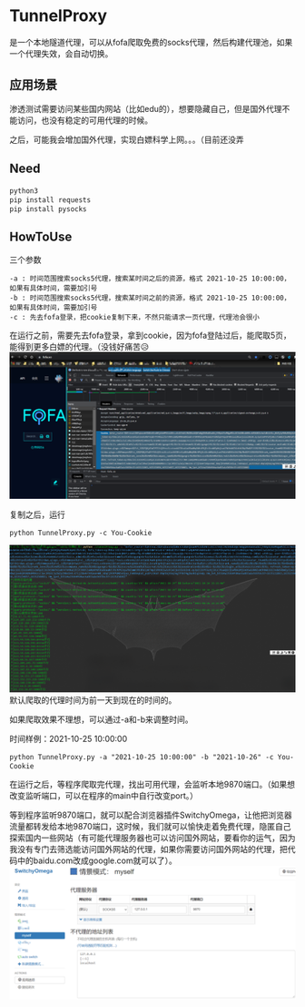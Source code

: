 # TunnelProxy

是一个本地隧道代理，可以从fofa爬取免费的socks代理，然后构建代理池，如果一个代理失效，会自动切换。

## 应用场景

渗透测试需要访问某些国内网站（比如edu的），想要隐藏自己，但是国外代理不能访问，也没有稳定的可用代理的时候。

之后，可能我会增加国外代理，实现白嫖科学上网。。。（目前还没弄

## Need

```
python3
pip install requests
pip install pysocks
```

## HowToUse

三个参数

```
-a : 时间范围搜索socks5代理，搜索某时间之后的资源，格式 2021-10-25 10:00:00，如果有具体时间，需要加引号
-b : 时间范围搜索socks5代理，搜索某时间之前的资源，格式 2021-10-25 10:00:00，如果有具体时间，需要加引号
-c : 先去fofa登录，把cookie复制下来，不然只能请求一页代理，代理池会很小
```

在运行之前，需要先去fofa登录，拿到cookie，因为fofa登陆过后，能爬取5页，能得到更多白嫖的代理。（没钱好痛苦😥![Snipaste_2021-10-26_22-36-39](img/Snipaste_2021-10-26_22-36-39.png)

复制之后，运行

```
python TunnelProxy.py -c You-Cookie
```

![Snipaste_2021-10-26_22-24-04](img/Snipaste_2021-10-26_22-24-04.png)默认爬取的代理时间为前一天到现在的时间的。

如果爬取效果不理想，可以通过-a和-b来调整时间。

时间样例：2021-10-25 10:00:00

```
python TunnelProxy.py -a "2021-10-25 10:00:00" -b "2021-10-26" -c You-Cookie
```



在运行之后，等程序爬取完代理，找出可用代理，会监听本地9870端口。（如果想改变监听端口，可以在程序的main中自行改变port。）

等到程序监听9870端口，就可以配合浏览器插件SwitchyOmega，让他把浏览器流量都转发给本地9870端口，这时候，我们就可以愉快走着免费代理，隐匿自己探索国内一些网站（有可能代理服务器也可以访问国外网站，要看你的运气，因为我没有专门去筛选能访问国外网站的代理，如果你需要访问国外网站的代理，把代码中的baidu.com改成google.com就可以了）。![Snipaste_2021-10-26_22-50-04](img/Snipaste_2021-10-26_22-50-04.png)

